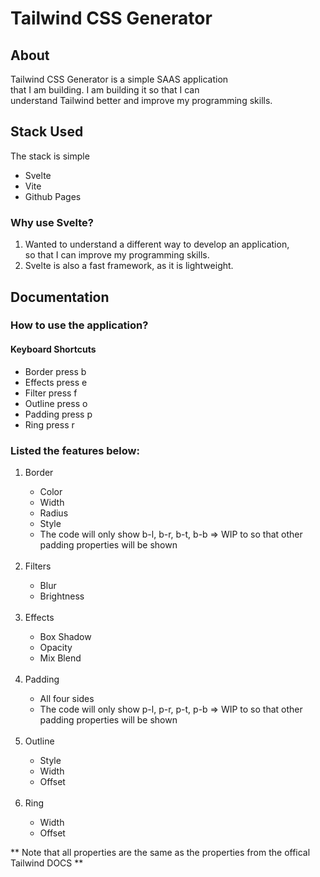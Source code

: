 # Tailwind CSS Generator

## About 
Tailwind CSS Generator is a simple SAAS application <br/>
that I am building. I am building it so that I can <br/>
understand Tailwind better and improve my programming skills. 

## Stack Used 
The stack is simple 
<ul>
  <li>Svelte</li>
  <li>Vite</li>
  <li>Github Pages</li>
</ul>

### Why use Svelte?
1. Wanted to understand a different way to develop an application,<br/>
so that I can improve my programming skills.
2. Svelte is also a fast framework, as it is lightweight.

## Documentation
### How to use the application?
#### Keyboard Shortcuts
<ul>
    <li> Border press b</li>
    <li> Effects press e</li>
    <li> Filter press f</li>
    <li> Outline press o</li>
    <li> Padding press p</li>
    <li> Ring press r</li>
</ul>

### Listed the features below:
<ol>
<li> Border </li>
<ul>
    <li> Color </li>
    <li> Width </li>
    <li> Radius </li>
    <li> Style </li>
    <li> The code will only show b-l, b-r, b-t, b-b => WIP to so that other padding properties will be shown </li>
</ul>
</br>
<li> Filters </li>
  <ul>
    <li> Blur </li>
    <li> Brightness </li>
  </ul>
  </br>

<li> Effects </li>
  <ul>
    <li> Box Shadow </li>
    <li> Opacity </li>
    <li> Mix Blend</li>
  </ul>
  </br>

<li> Padding </li>
  <ul>
    <li> All four sides</li>
    <li> The code will only show p-l, p-r, p-t, p-b => WIP to so that other padding properties will be shown </li>
  </ul>
  </br>

<li> Outline </li>
  <ul>
    <li> Style </li>
    <li> Width</li>
    <li> Offset</li>
  </ul>
  </br>

<li> Ring </li>
  <ul>
    <li> Width </li>
    <li> Offset</li>
  </ul>
</ol>
  
** Note that all properties are the same as the properties from the offical Tailwind DOCS **

